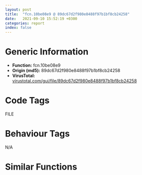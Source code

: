 ```yaml
---
layout: post
title:  "fcn.10be08e9 @ 89dc67d2f980e8488f97b1bf8cb24258"
date:   2021-09-10 15:52:19 +0300
categories: report
index: false
---
```


# Generic Information
- **Function:** fcn.10be08e9
- **Origin (md5):** 89dc67d2f980e8488f97b1bf8cb24258
- **VirusTotal:** [virustotal.com/gui/file/89dc67d2f980e8488f97b1bf8cb24258][virustotal_ref]

# Code Tags
<span class="tag" id="FILE">FILE</span>


# Behaviour Tags
<span class="bhv-tag" id="na">N/A</span>

# Similar Functions
<script type="text/javascript" src="https://www.gstatic.com/charts/loader.js"></script>
<script type="text/javascript">

    google.charts.load('current', {'packages':['corechart']});
    google.charts.setOnLoadCallback(drawChart);

    function drawChart() {
    var data = new google.visualization.DataTable();
        data.addColumn('number', 'X');
        data.addColumn('number', 'Y');
        data.addColumn({type: 'string', role: 'tooltip', 'p': {'html': true}});
        data.addColumn({'type': 'string', 'role': 'style'});
        
        data.addRows([
    [-442.1117248535156, -148.72528076171875, '<b><a href="/report/fcn.10be08e9@89dc67d2f980e8488f97b1bf8cb24258">fcn.10be08e9</a><br>@89dc67d2f980e8488f97b1bf8cb24258</b><br>pop edi<br>pop esi<br>pop ebp<br>mov al, bl<br>push edx<br>call 0x100cbe31<br>jmp 0x389f4b8f<br>lea ecx, [esp+0x14]<br>push ecx<br>push eax<br>call dword[sym.imp.KERNEL32.dll_GetModuleFileNameA]<br>lea edx, [esp+0x10]<br>push 0x5c<br>push edx<br>call fcn.100ff7e0<br>add esp, 8<br>test eax, eax<br>je 0x10be46f0<br>call fcn.10bd88f1<br>jg 0x10bd813f<br>mov ebp, esp<br>and esp, 0xfffffff8<br>sub esp, 0xc<br>push ebx<br>mov ebx, dword[ebp+0x10]<br>push esi<br>push edi<br>mov esi, ebx<br>mov edi, eax<br>imul esi, esi, 0x130<br>call fcn.100bdd6d<br>cmp dword[ebp+0x14], 0<br>jmp loc.100bdea9<br>and al, 0x20<br>fmul qword[ecx]<br>add byte[eax], al<br>call fcn.10bdc2ad<br>cmp dword[ebp], 0xea15ac99<br>mov ecx, 0x203bc85f<br>lea ecx, [ecx-0x203bc843]<br>mov ecx, ecx<br>pushfd <br>call 0x10bd8166<br>loope 0x10bd80e8<br>add al, 0x24<br>outsd dx, dword[esi]<br>inc ebx<br>add byte[eax], al<br>ret <br>test byte[ebx+0x49], bh<br>cmp byte[ebx+0x37de2f0b], bh<br>mov ebx, 0x8bc63a13<br>shr byte[ebx-0x47], cl<br>dec ebx<br>imul esi, dword[edx-0x1b], 0x7f6def46<br>shl bl, 1<br>pop ss<br>mov edx, ss<br>fst dword[edi+0x553d694a]<br>mov edx, ss<br>mov al, byte[0xa4ed80]<br>add byte[eax], al<br>add al, ah<br>push 0xf4299e45<br>push ecx<br>push edx<br>push ebx<br>push eax<br>push esi<br>call fcn.10be857e<br>jnp 0x10bd9bb2<br>pop edx<br>jmp fcn.100bd0f5<br>push edx<br>push ebx<br>call fcn.100c0ea4<br>jo 0x10bd9b17<br>and al, 4<br>push edx<br>push eax<br>lea esp, [esp-2]<br>mov dword[esp+6], ebx<br>dec dword[ecx+0x6249c]<br>add byte[eax], al<br>lea esp, [esp+2]<br>pop eax<br>pushfd <br>push ebx<br>lea esp, [esp-8]<br>mov dword[esp+0xc], eax<br>lea esp, [esp+8]<br>pop ebx<br>mov eax, 0x369e741b<br>lea eax, [eax-0x26887ce7]<br>xchg dword[esp], eax<br>lea ecx, [esi+0x7c]<br>call fcn.10001bca<br>lea esp, [esp-4]<br>pushfd <br>call 0x10bd9bff<br>jle 0x10bd9b81<br>add al, 0x24<br>aaa <br>add ecx, dword[esi-1]<br>ret <br>call 0x95cd0f51<br>enter 0x4e56, 0xffffffffffffffff<br>jmp 0x10bd80c0<br>cmp dword[esp+0x14], 0x21565344<br>push 0x30787ea3<br>lea esp, [esp-4]<br>lea esp, [esp-0xc]<br>mov edi, dword[esp+0x14]<br>lea esp, [esp+0x18]<br>mov esi, dword[esp]<br>lea esp, [esp+4]<br>sete al<br>call fcn.10be6014<br>jbe 0x10bdb5f3<br>and al, 4<br>jmp fcn.10be7313<br>mov eax, 0x747d263f<br>lea eax, [eax-0x747cedff]<br>cmp ebx, eax<br>push ebx<br>call 0x10bdbdc4<br>jl 0x10bdbe20<br>lea ebx, [ebx+0x43e1]<br>jmp ebx<br>add byte[eax], al<br>xor ecx, esp<br>or eax, 0xffffffff<br>call fcn.10103a83<br>add esp, 0x804<br>push esi<br>mov esi, dword[esp+4]<br>lea esp, [esp-4]<br>push edx<br>push eax<br>call 0x10bdbe49<br>jp 0x10bdbea2<br>lea eax, [eax-0xb1b861]<br>call eax<br>jne 0x10bdbeaf<br>pop ebx<br>lea esp, [esp+4]<br>ret <br>jmp 0x73f5a7fe<br>movsb byte<br>and al, 4<br>add byte[eax], al<br>add byte[ebx-0x5b72dbcc], cl<br>and al, 4<br>add byte[eax], al<br>add byte[ebp-0x74f3db9c], cl<br>push ss<br>add esi, 4<br>add edx, dword[edi]<br>add edx, 0x33bd4316<br>jmp edx<br>mov dword[edi+8], ecx<br>mov dword[edi+0xc], edx<br>popal <br>jmp 0x10bdb629<br>push ebx<br>push ebp<br>mov ebp, dword[esp+0x14]<br>push esi<br>push edi<br>lea edi, [ebp+0x553]<br>shr edi, 5<br>shl edi, 5<br>push edi<br>xor ebx, ebx<br>call fcn.100fe24c<br>mov esi, eax<br>add esp, 4<br>cmp esi, ebx<br>je 0x100cbe25<br>push eax<br>call 0x10be0919<br>jne 0x10be0972<br>pop eax<br>lea eax, [eax-0xb26557]<br>call eax<br>jb 0x10be08b1<br>and al, 4<br>lea esi, [esi+4]<br>add edx, dword[edi]<br>call fcn.100c0a6e<br>jb 0x10be098c<br>pop ecx<br>jmp 0x10be574b<br>movsb byte<br>and al, 0xfc<br>add byte[eax], al<br>jns 0x10be0919<br>mov esp, 0x14824<br>add byte[ecx+0x144249c], cl<br>add byte[eax], al<br>mov byte[esp+0x134], bl<br>cmp dword[esp+0x19c], esi<br>call fcn.10be44e1<br>ljmp 0x24a4<br>test byte[eax+ebx*2], ah<br>add dword[eax], eax<br>add byte[eax], al<br>push eax<br>call 0x10be1a06<br>jb 0x10be1a5f<br>lea eax, [eax+0x3226]<br>jmp eax<br>mov byte[esp+0x1c], bl<br>jb 0x10bea410<br>call fcn.10bded3c<br>jbe 0x10be1a45<br>mov dh, 0xc0<br>neg eax<br>sbb eax, eax<br>mov ecx, 0x4f80d50c<br>lea ecx, [ecx-0x4f809be4]<br>jg 0x10be19f8<br>and eax, ecx<br>mov ecx, 0x3aff4474<br>lea ecx, [ecx-0x3aff3ff0]<br>add eax, ecx<br>mov dword[esi+0x3818], eax<br>push eax<br>call 0x10be1a65<br>jnp 0x10be1abe<br>lea eax, [eax-0xb2627e]<br>jmp eax<br>mov dword[eax], edx<br>mov edi, 0x217be1d2<br>lea edi, [edi-0x217be1d1]<br>mov edi, edi<br>call fcn.100ffe83<br>add esp, 4<br>test edi, edi<br>setne al<br>pop edi<br>pop esi<br>push eax<br>call 0x10be1ae4<br>loope 0x10be1b3d<br>lea eax, [eax-0xb23127]<br>jmp eax<br>cmp byte[ebx+0x3823af3d], bh<br>mov ebx, 0x38497b10<br>mov ebx, 0x36e55a2e<br>mov ebx, 0x38497b23<br>mov ebx, 0x36e55a0a<br>mov ebx, 0x37dc642d<br>mov ebx, 0x6d03e814<br>add byte[eax], ah<br>mov ch, 0xf1<br>jmp 0x10be574b<br>mov eax, 0x415e639e<br>lea eax, [eax-0x31480956]<br>mov eax, eax<br>jmp 0x10be574b<br>pop edi<br>pop esi<br>pop ebp<br>mov eax, 0x4a71887c<br>lea eax, [eax-0x4a71887e]<br>mov eax, eax<br>pop ebx<br>add esp, 0x24<br>jmp loc.10023a89<br>pop esi<br>inc eax<br>call fcn.10001bca<br>push 0x897650a7<br>push edi<br>lea esp, [esp-6]<br>mov dword[esp+0xa], ebx<br>lea esp, [esp+6]<br>pop edi<br>lea esp, [esp-4]<br>mov dword[esp], eax<br>mov eax, 0x5391fd7f<br>lea eax, [eax-0x437c064b]<br>xchg dword[esp], eax<br>lea ecx, [esi+0x60]<br>call fcn.10001bca<br>jmp 0x10bd9baa<br>push 0<br>push eax<br>mov eax, 0x4d6eb409<br>lea eax, [eax-0x4d6eb389]<br>xchg dword[esp], eax<br>push 3<br>push 0<br>push 3<br>push eax<br>mov eax, 0x3d8feedf<br>pushfd <br>call 0x10be4716<br>jmp 0x10be4698<br>mov ecx, dword[esi+0xc]<br>mov edx, dword[esi+8]<br>push eax<br>mov eax, 0x35b8f5f4<br>lea eax, [eax-0x35b8cee4]<br>xchg dword[esp], eax<br>push ecx<br>mov ecx, dword[esi+4]<br>push edx<br>mov edx, dword[esi]<br>push ecx<br>push edx<br>push eax<br>push edx<br>call 0x10be5772<br>jecxz 0x10be57cd<br>retf 0x487<br>lea edx, [edx+0x3d22]<br>call edx<br>jle 0x10be5708<br>add al, 0x24<br>call fcn.10bd85b8<br>jbe 0x10be57db<br>push edi<br>jmp fcn.100c0606<br>push eax<br>call fcn.10bd9746<br>loopne 0x10be575d<br>pushfd <br>and al, 0xb0<br>add byte[eax], al<br>add byte[ebx+0x1068247c], al<br>cmp dword[esp+0x68], 0x10<br>mov dword[esp+0x30], 0xf<br>mov dword[esp+0x2c], ebx<br>jmp 0x10be1a25<br>fisttp dword[ebx-0x763bcd00]<br>inc esp<br>and al, 0x3c<br>mov eax, 0x47a1943e<br>lea eax, [eax+0x8460c5c]<br>push eax<br>pushfd <br>mov dword[esp+4], ebp<br>popfd <br>push edx<br>pushfd <br>mov dword[esp+4], edi<br>popfd <br>push ecx<br>call 0x10bea332<br>and al, 4<br>add byte[eax], al<br>add byte[ebp-0x437663ae], bl<br>and al, 4<br>add byte[eax], al<br>add byte[ebp+0x1e851], bl<br>add byte[eax], al<br>loopne 0x10bea38c<br>lea ecx, [ecx-0x20bc]<br>jmp ecx<br>pop esi<br>pushal <br>mov dword[esi+0x64], ebx<br>mov dword[esi+0x68], ebx<br>call fcn.100ff459<br>mov eax, dword[esi+0x48]<br>pushfd <br>call 0x10bea380<br>jecxz 0x10bea302<br>add al, 0x24<br>daa <br>movsb byte<br>out dx, al<br>jns 0x10bea31b<br>sar byte[ebp+edi*4+0x4a], cl<br>imul eax, dword[esi+0x7ef465b], 0x44f09908<br>jb 0x10bea3e3<br>mov esi, 0x38497b26<br>mov ebx, 0x38497b26<br>mov ebx, 0x37446d31<br>mov ebx, 0x8bcd550e<br>sar cl, cl<br>add byte[eax], al<br>add byte[edx-0x73], dl<br>inc esp<br>and al, 0x70<br>push eax<br>push ebp<br>call fcn.101099d0<br>mov eax, dword[esp+0x34]<br>add esp, 0xc<br>pushfd <br>call 0x10bea3e7<br>jg 0x10bea369<br>add byte[eax], al<br>add byte[edi-0x7f], bh<br>add al, 0x24<br>test dword[eax], edx<br>mov ecx, dword[ebp+0x1e0]<br>sub ecx, dword[ebp+0x1dc]<br>mov eax, 0x62baa8fa<br>lea eax, [eax-0x29d71ac1]<br>mov eax, eax<br>imul ecx<br>sar edx, 3<br>mov eax, edx<br>shr eax, 0x1f<br>inc esi<br>push eax<br>call 0x10bea43c<br>loop 0x10bea495<br>lea eax, [eax+0xded]<br>call eax<br>jnp 0x10bea3ca<br>stc <br>pop es<br>jae 0x10be31f2<br>jmp 0x10be1e49<br>push ds<br>mov bl, 0xff<br>push dword[ecx+0x3b]<br>bnd je<br>jmp 0x10be372c<br><eoc> ', 'point { fill-color: #e0440e; }'],
[-617.4405517578125, -1529.416015625, '<b><a href="/report/fcn.1060e28c@89dc67d2f980e8488f97b1bf8cb24258">fcn.1060e28c</a><br>@89dc67d2f980e8488f97b1bf8cb24258</b><br>push eax<br>call fcn.1001041e<br>jmp 0x10679ea5<br>mov esp, 0x824<br>add byte[ecx-0x75], dl<br>mov word[esp+eax], fs<br>add byte[eax], al<br>add byte[ecx-0x75], dl<br>mov word[esp+eax], fs<br>add byte[eax], al<br>add byte[ebx-0x18], dl<br>add dword[eax], eax<br>add byte[eax], al<br>jne 0x1060e2de<br>lea ebx, [ebx-0x2c212]<br>jmp ebx<br>lea esp, [esp+4]<br>push ebx<br>push eax<br>push esi<br>call fcn.105d2593<br>jae 0x1060e2f4<br>inc edx<br>cld <br>push dword[ebx+0x5a]<br>pop edx<br>cmp eax, ebx<br>je 0x10639289<br>jmp 0x105e5970<br>std <br>push dword[edi+0x1d]<br>jo 0x1060e295<br>mov edx, 0xdd310d17<br>mov edx, 0x354bc720<br>rcr byte[eax+0x1d69a87e], cl<br>loope 0x1060e265<br>out dx, eax<br>out dx, al<br>out dx, al<br>jo 0x1060e2b0<br>daa <br>dec ebp<br>fdivr dword[edx-0x209fdae9]<br>mov edx, 0x2e44f620<br>fistp qword[edx+0x2e44f620]<br>shl byte[esi+0x2b69a87e], cl<br>fdivr qword[edx]<br>out dx, eax<br>out dx, al<br>imul ebp, dword[ebx], 0x65ef3adc<br>out dx, al<br>jo 0x1060e2ca<br>ret 0xdf15<br>lea ebx, [ecx+0x68]<br>jmp 0x1060e331<br>push 0xa2f03aeb<br>into <br>mov ah, byte[edx+ebp+0x32f03ae6]<br>cwde <br>popal <br>in eax, 0x2d<br>xor dword[edx-0x36], ebp<br>xor cl, byte[ebx+ebp*8]<br>mov ebp, 0x87cb2e1f<br>movsb byte<br>mov dword[0xeb2ae207], esp<br>sbb byte[esi-0x5b7e5f72], ah<br>mov ch, 0xdc<br>cmp al, 0xf0<br>cmp edx, dword[edi-0x50011aa3]<br>das <br>shl bl, cl<br>jne 0x1060e2d4<br>pop es<br>loop 0x1060e340<br>jmp 0x1060e330<br>imul eax, esi, 0x69e5589e<br>in eax, 0x69<br>imul esp, ebx, 0xa21fbadf<br>into <br>mov ah, byte[ecx+0x7bf0407f]<br>jnp 0x1060e3a1<br>jecxz 0x1060e313<br>mov edx, 0x8acea21f<br>movsb byte<br>and dword[edi+0x40], edi<br>pushal <br>in eax, 0xfe<br>scasd eax, dword<br>das <br>sal cl, cl<br>test dword[eax+0x5fd26169], ebp<br>in eax, 0xc0<br>jno 0x1060e2f2<br>out dx, eax<br>pop edi<br>shl cl, cl<br>mov ebp, 0x64d58a1f<br>test byte[ebx], cl<br>inc ebx<br>cmp eax, 0x68750cd1<br>fnstsw word[edx-0x9704ce1]<br>fld xword[ebx]<br>cmp esp, dword[ebx]<br>movsb byte<br>and dword[edi+0x40], edi<br>mov ebp, 0x83274e34<br>lcall 0x34be, 0x871c434<br>cld <br>inc eax<br>cmp al, 0xd1<br>aam 0x69<br>leave <br>sbb dword[edx-0x157711cc], 0xc0ba34bd<br>sub eax, 0x8e593d2<br>push 0x35<br>sahf <br>xor al, 0xd2<br>dec edx<br>and ebp, dword[edx+0x33e90da5]<br>ror byte[edx+0x516a08d3], cl<br>push 0x51<br>insb byte<br>xor al, 0xd2<br>mov ch, 0xeb<br>mov byte[0x899785a5], al<br>movsb byte<br>add dword[esi+0x44], esp<br>shl dword[edx], 1<br>aad 0x57<br>fstp xword[edx-0xb9f95cc]<br>or eax, 0xffffffb3<br>mov al, byte[0x805c61ef]<br>movsb byte<br>dec ecx<br>mov edi, dword[ebx-0x24]<br>mov esi, esi<br>mov dh, 0x97<br>out dx, eax<br>out 0x82, eax<br>ja 0x1060e3c2<br>pushal <br>hlt <br>jle 0x1060e3b9<br>insb byte<br>mov eax, dword[0xa32284dc]<br>xchg edx, eax<br>or byte[eax], al<br>add byte[eax], al<br>add byte[eax], al<br>jl 0x1060e384<br>and al, 4<br>pop esi<br>pop ebp<br>pop eax<br>call dword[sym.imp.USER32.dll_GetWindowThreadProcessId]<br>call dword[sym.imp.KERNEL32.dll_GetCurrentProcessId]<br>push eax<br>mov eax, dword[esp]<br>push edi<br>push ebp<br>pushfd <br>xor edi, edi<br>add edi, dword[esp+4]<br>mov ebp, 0x5f761d58<br>lea ebp, [ebp+0x2bb44424]<br>add edi, ebp<br>mov ebp, 0x2490c010<br>pushfd <br>call 0x1060e434<br>je 0x1060e3b6<br>add al, 0x24<br>loopne 0x1060e43d<br>push es<br>add bl, al<br>jnp 0x1060e3ce<br>nop <br>xor eax, eax<br>mov al, byte[esi+4]<br>nop <br>rol eax, 2<br>add eax, edi<br>mov al, byte[eax]<br>and eax, 0xff<br>jmp 0x106473ee<br>push edx<br>mov edx, dword[esp+4]<br>lea esp, [esp-4]<br>push eax<br>push edx<br>mov edx, dword[esp+0xc]<br>ret 0x10<br>xor eax, eax<br>jmp 0x10679ea5<br>push ax<br>mov edx, dword[esi]<br>add edx, dword[edi]<br>add edx, 0x75e3d117<br>lea esi, [esi+5]<br>push 0x6b1a724a<br>mov dword[esp], edx<br>jmp 0x106105bb<br>mov byte[ebp-4], 0<br>push 0x20<br>mov dword[esi+4], eax<br>call fcn.100ff54d<br>pop ecx<br>mov dword[ebp-0x10], eax<br>mov byte[ebp-4], 2<br>cmp eax, ebx<br>pushfd <br>call 0x10679ec4<br>jecxz 0x10679e46<br>add al, 0x24<br>mov esp, dword[ebx]<br>idiv bh<br>ret <br><eoc> ', 'null'],
[665.9566650390625, -990.9617309570312, '<b><a href="/report/fcn.10bf3034@89dc67d2f980e8488f97b1bf8cb24258">fcn.10bf3034</a><br>@89dc67d2f980e8488f97b1bf8cb24258</b><br>push edx<br>mov edx, dword[esp+0x14]<br>push edx<br>lea eax, [esp+8]<br>push eax<br>mov dword[esp+0xc], 0x122ff<br>pushfd <br>call 0x100f9e36<br>ljmp 0xaf3b<br>mov eax, dword[ecx+0xc]<br>mov dword[eax], 0xffffffff<br>jmp 0x100f9e1c<br>add al, byte[eax]<br>add byte[ebp-0x75], dl<br>lodsb al, byte[esi]<br>and al, 0x18<br>add al, byte[eax]<br>add byte[eax-0x39], dl<br>rcr byte[esi-0x7286cfda], 0x80<br>fcmove st(0), st(7)<br>xchg byte[edi-0x7b72dbfc], al<br>and al, 0x11<br>add dword[eax], eax<br>add byte[edx], ch<br>jmp 0x10bfd57f<br>mov edi, eax<br>and esi, 0xf<br>shl edi, 8<br>sar edi, 0x1c<br>mov ebx, esi<br>shr eax, 0x10<br>sub ebx, edi<br>and eax, 0xf<br>mov ebp, esi<br>jbe 0x10bfac53<br>call fcn.10bf7f42<br>jne 0x10bf2fe5<br>and al, 4<br>cmp al, 0x20<br>je 0x10bedf7d<br>jmp 0x10bf7c00<br>cmp al, 0x28<br>jne 0x100f9e1c<br>jmp 0x10bedf7d<br>movsb byte<br>and al, 0xfc<br>mov ecx, dword[esp+0x20]<br>mov edx, dword[esp+0x1c]<br>push ebp<br>push ecx<br>push edx<br>call fcn.101099d0<br>add esp, 0xc<br>push ebx<br>call 0x10bfac6d<br>loopne 0x10bfacc9<br>lea ebx, [ebx-0xd716]<br>call ebx<br>loopne 0x10bfac03<br>sub bh, bh<br>sub eax, sym.imp.KERNEL32.dll_VirtualQuery<br>mov eax, esi<br>and eax, 0xffff<br>sub esi, eax<br>cmp esi, ebx<br>mov ebx, dword[sym.imp.KERNEL32.dll_VirtualAlloc]<br>mov edi, esi<br>call fcn.10bf2608<br>ja 0x10bfad03<br>cwde <br>js 0x10bfac71<br>jns 0x10bfacdb<br>xor byte[esp+ebp*8-0x5d0f653b], ah<br>mov edi, 0x81b1e5b8<br>xor dword[ecx+ecx*2+0x983f369], ebp<br>in eax, 0xbd<br>pop eax<br>cmp byte[ebx-0x1e0d95ed], bh<br>movsb byte<br>pop edx<br>salc <br>lcall 0xdbe5, 0xb8bfa2f0<br>cmp dword[ebp+0x49bc3fd2], ecx<br>imul ecx, edx, 0x5e5b9bc<br>imul edi, ecx, 0x43aefeef<br>mov esi, 0xbdfe7a13<br>test byte[eax+0x5ad19d4e], al<br>retf 0x38f3<br>out dx, eax<br>adc byte[edi+edi*8-0x7f111601], cl<br>mov byte[esp+0x10], 0<br>call fcn.10109950<br>add esp, 0xc<br>test esi, esi<br>call fcn.10bf9baa<br>jae 0x10bfd4ab<br>pop esi<br>pop ebp<br>ret 0x10<br>pop esi<br>push 0x30b6c88c<br>push ecx<br>lea esp, [esp-2]<br>mov dword[esp+6], edx<br>lea esp, [esp+2]<br>pop ecx<br>lea esp, [esp-4]<br>pushfd <br>mov dword[esp+4], eax<br>pushfd <br>call 0x10bfd576<br>jo 0x10bfd4f8<br>add al, 0x24<br>int3 <br>push eax<br>mov byte[esp+0x118], 0<br>call fcn.10109950<br>add esp, 0xc<br>push eax<br>mov eax, 0x4f15c3f7<br>lea eax, [eax-0x4f15c2f3]<br>xchg dword[esp], eax<br>lea ecx, [esp+0x110]<br>push ecx<br>push 0<br>call dword[sym.imp.KERNEL32.dll_GetModuleFileNameA]<br>lea edx, [esp+0x10c]<br>push 0x5c<br>push edx<br>pushfd <br>call 0x10bfd5c1<br>je 0x10bfd543<br>add al, 0x24<br>stosb byte<br>ud0 <br><eoc> ', 'null'],

        ]);

    var options = {
        title: 'Similarity Plot',
        legend: 'none',
        colors: ['#dedbd9', '#e6693e', '#ec8f6e', '#f3b49f', '#f6c7b6'],
        tooltip: {isHtml: true, trigger: 'both'},
        explorer: {
        actions: ["dragToZoom", "rightClickToReset"],
        },
        chartArea: {
        width: '80%',
        height: '80%'
        },
        width: '100%',
        height: '100%'
    };

    var chart = new google.visualization.ScatterChart(document.getElementById('chart_div'));

    chart.draw(data, options);
    }
    
</script>


<div id="chart_div" style="width: 100%px; height: 100%;"></div>

# Disassembled Code
{% highlight nasm %}

pop edi
pop esi
pop ebp
mov al, bl
push edx
call 0x100cbe31
jmp 0x389f4b8f
lea ecx, [esp+0x14]
push ecx
push eax
call dword[sym.imp.KERNEL32.dll_GetModuleFileNameA]
lea edx, [esp+0x10]
push 0x5c
push edx
call fcn.100ff7e0
add esp, 8
test eax, eax
je 0x10be46f0
call fcn.10bd88f1
jg 0x10bd813f
mov ebp, esp
and esp, 0xfffffff8
sub esp, 0xc
push ebx
mov ebx, dword[ebp+0x10]
push esi
push edi
mov esi, ebx
mov edi, eax
imul esi, esi, 0x130
call fcn.100bdd6d
cmp dword[ebp+0x14], 0
jmp loc.100bdea9
and al, 0x20
fmul qword[ecx]
add byte[eax], al
call fcn.10bdc2ad
cmp dword[ebp], 0xea15ac99
mov ecx, 0x203bc85f
lea ecx, [ecx-0x203bc843]
mov ecx, ecx
pushfd
call 0x10bd8166
loope 0x10bd80e8
add al, 0x24
outsd dx, dword[esi]
inc ebx
add byte[eax], al
ret
test byte[ebx+0x49], bh
cmp byte[ebx+0x37de2f0b], bh
mov ebx, 0x8bc63a13
shr byte[ebx-0x47], cl
dec ebx
imul esi, dword[edx-0x1b], 0x7f6def46
shl bl, 1
pop ss
mov edx, ss
fst dword[edi+0x553d694a]
mov edx, ss
mov al, byte[0xa4ed80]
add byte[eax], al
add al, ah
push 0xf4299e45
push ecx
push edx
push ebx
push eax
push esi
call fcn.10be857e
jnp 0x10bd9bb2
pop edx
jmp fcn.100bd0f5
push edx
push ebx
call fcn.100c0ea4
jo 0x10bd9b17
and al, 4
push edx
push eax
lea esp, [esp-2]
mov dword[esp+6], ebx
dec dword[ecx+0x6249c]
add byte[eax], al
lea esp, [esp+2]
pop eax
pushfd
push ebx
lea esp, [esp-8]
mov dword[esp+0xc], eax
lea esp, [esp+8]
pop ebx
mov eax, 0x369e741b
lea eax, [eax-0x26887ce7]
xchg dword[esp], eax
lea ecx, [esi+0x7c]
call fcn.10001bca
lea esp, [esp-4]
pushfd
call 0x10bd9bff
jle 0x10bd9b81
add al, 0x24
aaa
add ecx, dword[esi-1]
ret
call 0x95cd0f51
enter 0x4e56, 0xffffffffffffffff
jmp 0x10bd80c0
cmp dword[esp+0x14], 0x21565344
push 0x30787ea3
lea esp, [esp-4]
lea esp, [esp-0xc]
mov edi, dword[esp+0x14]
lea esp, [esp+0x18]
mov esi, dword[esp]
lea esp, [esp+4]
sete al
call fcn.10be6014
jbe 0x10bdb5f3
and al, 4
jmp fcn.10be7313
mov eax, 0x747d263f
lea eax, [eax-0x747cedff]
cmp ebx, eax
push ebx
call 0x10bdbdc4
jl 0x10bdbe20
lea ebx, [ebx+0x43e1]
jmp ebx
add byte[eax], al
xor ecx, esp
or eax, 0xffffffff
call fcn.10103a83
add esp, 0x804
push esi
mov esi, dword[esp+4]
lea esp, [esp-4]
push edx
push eax
call 0x10bdbe49
jp 0x10bdbea2
lea eax, [eax-0xb1b861]
call eax
jne 0x10bdbeaf
pop ebx
lea esp, [esp+4]
ret
jmp 0x73f5a7fe
movsb byte
and al, 4
add byte[eax], al
add byte[ebx-0x5b72dbcc], cl
and al, 4
add byte[eax], al
add byte[ebp-0x74f3db9c], cl
push ss
add esi, 4
add edx, dword[edi]
add edx, 0x33bd4316
jmp edx
mov dword[edi+8], ecx
mov dword[edi+0xc], edx
popal
jmp 0x10bdb629
push ebx
push ebp
mov ebp, dword[esp+0x14]
push esi
push edi
lea edi, [ebp+0x553]
shr edi, 5
shl edi, 5
push edi
xor ebx, ebx
call fcn.100fe24c
mov esi, eax
add esp, 4
cmp esi, ebx
je 0x100cbe25
push eax
call 0x10be0919
jne 0x10be0972
pop eax
lea eax, [eax-0xb26557]
call eax
jb 0x10be08b1
and al, 4
lea esi, [esi+4]
add edx, dword[edi]
call fcn.100c0a6e
jb 0x10be098c
pop ecx
jmp 0x10be574b
movsb byte
and al, 0xfc
add byte[eax], al
jns 0x10be0919
mov esp, 0x14824
add byte[ecx+0x144249c], cl
add byte[eax], al
mov byte[esp+0x134], bl
cmp dword[esp+0x19c], esi
call fcn.10be44e1
ljmp 0x24a4
test byte[eax+ebx*2], ah
add dword[eax], eax
add byte[eax], al
push eax
call 0x10be1a06
jb 0x10be1a5f
lea eax, [eax+0x3226]
jmp eax
mov byte[esp+0x1c], bl
jb 0x10bea410
call fcn.10bded3c
jbe 0x10be1a45
mov dh, 0xc0
neg eax
sbb eax, eax
mov ecx, 0x4f80d50c
lea ecx, [ecx-0x4f809be4]
jg 0x10be19f8
and eax, ecx
mov ecx, 0x3aff4474
lea ecx, [ecx-0x3aff3ff0]
add eax, ecx
mov dword[esi+0x3818], eax
push eax
call 0x10be1a65
jnp 0x10be1abe
lea eax, [eax-0xb2627e]
jmp eax
mov dword[eax], edx
mov edi, 0x217be1d2
lea edi, [edi-0x217be1d1]
mov edi, edi
call fcn.100ffe83
add esp, 4
test edi, edi
setne al
pop edi
pop esi
push eax
call 0x10be1ae4
loope 0x10be1b3d
lea eax, [eax-0xb23127]
jmp eax
cmp byte[ebx+0x3823af3d], bh
mov ebx, 0x38497b10
mov ebx, 0x36e55a2e
mov ebx, 0x38497b23
mov ebx, 0x36e55a0a
mov ebx, 0x37dc642d
mov ebx, 0x6d03e814
add byte[eax], ah
mov ch, 0xf1
jmp 0x10be574b
mov eax, 0x415e639e
lea eax, [eax-0x31480956]
mov eax, eax
jmp 0x10be574b
pop edi
pop esi
pop ebp
mov eax, 0x4a71887c
lea eax, [eax-0x4a71887e]
mov eax, eax
pop ebx
add esp, 0x24
jmp loc.10023a89
pop esi
inc eax
call fcn.10001bca
push 0x897650a7
push edi
lea esp, [esp-6]
mov dword[esp+0xa], ebx
lea esp, [esp+6]
pop edi
lea esp, [esp-4]
mov dword[esp], eax
mov eax, 0x5391fd7f
lea eax, [eax-0x437c064b]
xchg dword[esp], eax
lea ecx, [esi+0x60]
call fcn.10001bca
jmp 0x10bd9baa
push 0
push eax
mov eax, 0x4d6eb409
lea eax, [eax-0x4d6eb389]
xchg dword[esp], eax
push 3
push 0
push 3
push eax
mov eax, 0x3d8feedf
pushfd
call 0x10be4716
jmp 0x10be4698
mov ecx, dword[esi+0xc]
mov edx, dword[esi+8]
push eax
mov eax, 0x35b8f5f4
lea eax, [eax-0x35b8cee4]
xchg dword[esp], eax
push ecx
mov ecx, dword[esi+4]
push edx
mov edx, dword[esi]
push ecx
push edx
push eax
push edx
call 0x10be5772
jecxz 0x10be57cd
retf 0x487
lea edx, [edx+0x3d22]
call edx
jle 0x10be5708
add al, 0x24
call fcn.10bd85b8
jbe 0x10be57db
push edi
jmp fcn.100c0606
push eax
call fcn.10bd9746
loopne 0x10be575d
pushfd
and al, 0xb0
add byte[eax], al
add byte[ebx+0x1068247c], al
cmp dword[esp+0x68], 0x10
mov dword[esp+0x30], 0xf
mov dword[esp+0x2c], ebx
jmp 0x10be1a25
fisttp dword[ebx-0x763bcd00]
inc esp
and al, 0x3c
mov eax, 0x47a1943e
lea eax, [eax+0x8460c5c]
push eax
pushfd
mov dword[esp+4], ebp
popfd
push edx
pushfd
mov dword[esp+4], edi
popfd
push ecx
call 0x10bea332
and al, 4
add byte[eax], al
add byte[ebp-0x437663ae], bl
and al, 4
add byte[eax], al
add byte[ebp+0x1e851], bl
add byte[eax], al
loopne 0x10bea38c
lea ecx, [ecx-0x20bc]
jmp ecx
pop esi
pushal
mov dword[esi+0x64], ebx
mov dword[esi+0x68], ebx
call fcn.100ff459
mov eax, dword[esi+0x48]
pushfd
call 0x10bea380
jecxz 0x10bea302
add al, 0x24
daa
movsb byte
out dx, al
jns 0x10bea31b
sar byte[ebp+edi*4+0x4a], cl
imul eax, dword[esi+0x7ef465b], 0x44f09908
jb 0x10bea3e3
mov esi, 0x38497b26
mov ebx, 0x38497b26
mov ebx, 0x37446d31
mov ebx, 0x8bcd550e
sar cl, cl
add byte[eax], al
add byte[edx-0x73], dl
inc esp
and al, 0x70
push eax
push ebp
call fcn.101099d0
mov eax, dword[esp+0x34]
add esp, 0xc
pushfd
call 0x10bea3e7
jg 0x10bea369
add byte[eax], al
add byte[edi-0x7f], bh
add al, 0x24
test dword[eax], edx
mov ecx, dword[ebp+0x1e0]
sub ecx, dword[ebp+0x1dc]
mov eax, 0x62baa8fa
lea eax, [eax-0x29d71ac1]
mov eax, eax
imul ecx
sar edx, 3
mov eax, edx
shr eax, 0x1f
inc esi
push eax
call 0x10bea43c
loop 0x10bea495
lea eax, [eax+0xded]
call eax
jnp 0x10bea3ca
stc
pop es
jae 0x10be31f2
jmp 0x10be1e49
push ds
mov bl, 0xff
push dword[ecx+0x3b]
bnd je
jmp 0x10be372c

{% endhighlight %}

[virustotal_ref]: https://www.virustotal.com/gui/file/89dc67d2f980e8488f97b1bf8cb24258
